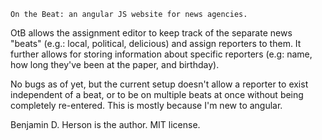 ```
On the Beat: an angular JS website for news agencies.
```

OtB allows the assignment editor to keep track of the separate news "beats"
(e.g.: local, political, delicious) and assign reporters to them.
It further allows for storing information about specific reporters
(e.g: name, how long they've been at the paper, and birthday).


No bugs as of yet, but the current setup doesn't allow a reporter to exist
independent of a beat, or to be on multiple beats at once without being
completely re-entered. This is mostly because I'm new to angular.

Benjamin D. Herson is the author.
MIT license.
